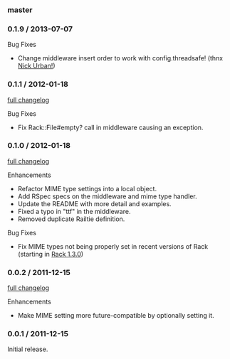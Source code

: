 ### master

### 0.1.9 / 2013-07-07

Bug Fixes

* Change middleware insert order to work with config.threadsafe! (thnx [Nick Urban!](https://github.com/nickurban))

### 0.1.1 / 2012-01-18

[full changelog](https://github.com/rubymaverick/font_assets/compare/v0.1.0...v0.1.1)

Bug Fixes

* Fix Rack::File#empty? call in middleware causing an exception.

### 0.1.0 / 2012-01-18

[full changelog](https://github.com/rubymaverick/font_assets/compare/v0.0.2...v0.1.0)

Enhancements

* Refactor MIME type settings into a local object.
* Add RSpec specs on the middleware and mime type handler.
* Update the README with more detail and examples.
* Fixed a typo in "ttf" in the middleware.
* Removed duplicate Railtie definition.

Bug Fixes

* Fix MIME types not being properly set in recent versions of Rack (starting in [Rack 1.3.0](https://github.com/rack/rack/commit/469518f7d971ba99fc335cf546d605d2364c81aa))

### 0.0.2 / 2011-12-15

[full changelog](https://github.com/rubymaverick/font_assets/compare/v0.0.1...v0.0.2)

Enhancements

* Make MIME setting more future-compatible by optionally setting it.

### 0.0.1 / 2011-12-15

Initial release.

